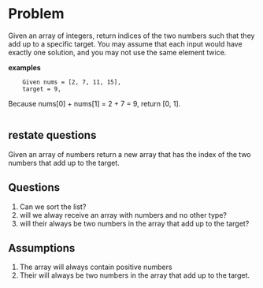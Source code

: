# Problem

Given an array of integers, return indices of the two numbers such that they add up to a specific target.
You may assume that each input would have exactly one solution, and you may not use the same element twice.

**examples**

```
    Given nums = [2, 7, 11, 15],
    target = 9,
```

Because nums[0] + nums[1] = 2 + 7 = 9,
return [0, 1].

```

```

## restate questions

Given an array of numbers return a new array that has the index of the
two numbers that add up to the target.

## Questions

1. Can we sort the list?
2. will we alway receive an array with numbers and no other type?
3. will their always be two numbers in the array that add up to the target?

## Assumptions

1. The array will always contain positive numbers
2. Their will always be two numbers in the array that add up to the target.
